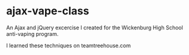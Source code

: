 # ajax-vape-class

An Ajax and jQuery excercise I created for the Wickenburg High School anti-vaping program.

I learned these techniques on teamtreehouse.com
